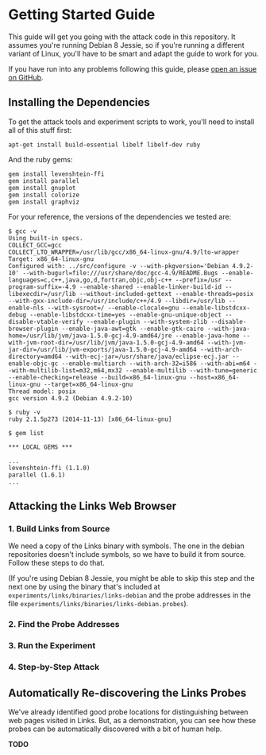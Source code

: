 Getting Started Guide
=====================

This guide will get you going with the attack code in this repository. It
assumes you're running Debian 8 Jessie, so if you're running a different variant
of Linux, you'll have to be smart and adapt the guide to work for you.

If you have run into any problems following this guide, please [open an issue on
GitHub](https://github.com/defuse/flush-reload-attacks/issues).

Installing the Dependencies
---------------------------

To get the attack tools and experiment scripts to work, you'll need to install
all of this stuff first:

```
apt-get install build-essential libelf libelf-dev ruby
```

And the ruby gems:

```
gem install levenshtein-ffi
gem install parallel
gem install gnuplot
gem install colorize
gem install graphviz
```

For your reference, the versions of the dependencies we tested are:

```
$ gcc -v
Using built-in specs.
COLLECT_GCC=gcc
COLLECT_LTO_WRAPPER=/usr/lib/gcc/x86_64-linux-gnu/4.9/lto-wrapper
Target: x86_64-linux-gnu
Configured with: ../src/configure -v --with-pkgversion='Debian 4.9.2-10' --with-bugurl=file:///usr/share/doc/gcc-4.9/README.Bugs --enable-languages=c,c++,java,go,d,fortran,objc,obj-c++ --prefix=/usr --program-suffix=-4.9 --enable-shared --enable-linker-build-id --libexecdir=/usr/lib --without-included-gettext --enable-threads=posix --with-gxx-include-dir=/usr/include/c++/4.9 --libdir=/usr/lib --enable-nls --with-sysroot=/ --enable-clocale=gnu --enable-libstdcxx-debug --enable-libstdcxx-time=yes --enable-gnu-unique-object --disable-vtable-verify --enable-plugin --with-system-zlib --disable-browser-plugin --enable-java-awt=gtk --enable-gtk-cairo --with-java-home=/usr/lib/jvm/java-1.5.0-gcj-4.9-amd64/jre --enable-java-home --with-jvm-root-dir=/usr/lib/jvm/java-1.5.0-gcj-4.9-amd64 --with-jvm-jar-dir=/usr/lib/jvm-exports/java-1.5.0-gcj-4.9-amd64 --with-arch-directory=amd64 --with-ecj-jar=/usr/share/java/eclipse-ecj.jar --enable-objc-gc --enable-multiarch --with-arch-32=i586 --with-abi=m64 --with-multilib-list=m32,m64,mx32 --enable-multilib --with-tune=generic --enable-checking=release --build=x86_64-linux-gnu --host=x86_64-linux-gnu --target=x86_64-linux-gnu
Thread model: posix
gcc version 4.9.2 (Debian 4.9.2-10)
```

```
$ ruby -v
ruby 2.1.5p273 (2014-11-13) [x86_64-linux-gnu]
```

```
$ gem list

*** LOCAL GEMS ***

...
levenshtein-ffi (1.1.0)
parallel (1.6.1)
...
```

Attacking the Links Web Browser
-------------------------------

### 1. Build Links from Source

We need a copy of the Links binary with symbols. The one in the debian
repositories doesn't include symbols, so we have to build it from source. Follow
these steps to do that.

(If you're using Debian 8 Jessie, you might be able to skip this step and the
next one by using the binary that's included at
`experiments/links/binaries/links-debian` and the probe addresses in the file
`experiments/links/binaries/links-debian.probes`).

### 2. Find the Probe Addresses

### 3. Run the Experiment

### 4. Step-by-Step Attack

Automatically Re-discovering the Links Probes
---------------------------------------------

We've already identified good probe locations for distinguishing between web
pages visited in Links. But, as a demonstration, you can see how these probes
can be automatically discovered with a bit of human help.

**TODO**
